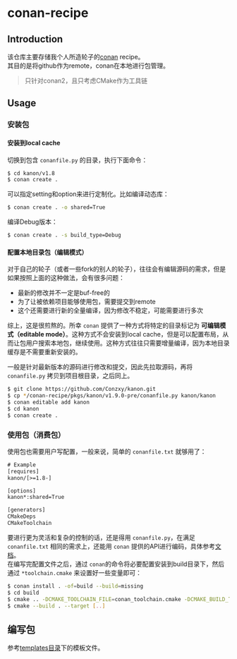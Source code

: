 # conan-recipe

## Introduction
该仓库主要存储我个人所造轮子的[conan](https://github.com/conan-io/conan) recipe。  
其目的是将github作为remote，conan在本地进行包管理。

> 只针对conan2，且只考虑CMake作为工具链

## Usage
### 安装包
#### 安装到local cache
切换到包含 `conanfile.py` 的目录，执行下面命令：
```bash
$ cd kanon/v1.8
$ conan create .
```
可以指定setting和option来进行定制化。比如编译动态库：
```bash
$ conan create . -o shared=True
```
编译Debug版本：
```bash
$ conan create . -s build_type=Debug
```

#### 配置本地目录包（编辑模式）
对于自己的轮子（或者一些fork的别人的轮子），往往会有编辑源码的需求，但是如果按照上面的这种做法，会有很多问题：
* 最新的修改并不一定是buf-free的
* 为了让被依赖项目能够使用包，需要提交到remote
* 这个还需要进行新的全量编译，因为修改不稳定，可能需要进行多次

综上，这是很煎熬的。所幸 `conan` 提供了一种方式将特定的目录标记为 **可编辑模式（editable mode）**。这种方式不会安装到local cache，但是可以配置布局，从而让包用户搜索本地包，继续使用。这种方式往往只需要增量编译，因为本地目录缓存是不需要重新安装的。

一般是针对最新版本的源码进行修改和提交，因此先拉取源码，再将 `conanfile.py` 拷贝到项目根目录，之后同上。
```bash
$ git clone https://github.com/Conzxy/kanon.git
$ cp */conan-recipe/pkgs/kanon/v1.9.0-pre/conanfile.py kanon/kanon
$ conan editable add kanon
$ cd kanon
$ conan create .
```

### 使用包（消费包）
使用包也需要用户写配置，一般来说，简单的 `conanfile.txt` 就够用了：
```txt
# Example
[requires]
kanon/[>=1.8-]

[options]
kanon*:shared=True

[generators]
CMakeDeps
CMakeToolchain
```
要进行更为灵活和复杂的控制的话，还是得用 `conanfile.py`，在满足 `conanfile.txt` 相同的需求上，还能用 `conan` 提供的API进行编码，具体参考[文档](https://docs.conan.io/2/introduction.html)。   
在编写完配置文件之后，通过 `conan`的命令将必要配置安装到build目录下，然后通过 `*toolchain.cmake` 来设置好一些变量即可：
```bash
$ conan install . -of=build --build=missing
$ cd build
$ cmake .. -DCMAKE_TOOLCHAIN_FILE=conan_toolchain.cmake -DCMAKE_BUILD_TYPE=Release
$ cmake --build . --target [..]
```

## 编写包
参考[templates目录](templates/)下的模板文件。
